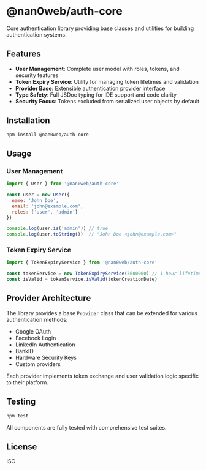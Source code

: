 # @nan0web/auth-core

Core authentication library providing base classes and utilities for building authentication systems.

## Features

- **User Management**: Complete user model with roles, tokens, and security features
- **Token Expiry Service**: Utility for managing token lifetimes and validation
- **Provider Base**: Extensible authentication provider interface
- **Type Safety**: Full JSDoc typing for IDE support and code clarity
- **Security Focus**: Tokens excluded from serialized user objects by default

## Installation

```bash
npm install @nan0web/auth-core
```

## Usage

### User Management

```js
import { User } from '@nan0web/auth-core'

const user = new User({
  name: 'John Doe',
  email: 'john@example.com',
  roles: ['user', 'admin']
})

console.log(user.is('admin')) // true
console.log(user.toString())  // "John Doe <john@example.com>"
```

### Token Expiry Service

```js
import { TokenExpiryService } from '@nan0web/auth-core'

const tokenService = new TokenExpiryService(3600000) // 1 hour lifetime
const isValid = tokenService.isValid(tokenCreationDate)
```

## Provider Architecture

The library provides a base `Provider` class that can be extended for various authentication methods:

- Google OAuth
- Facebook Login  
- LinkedIn Authentication
- BankID
- Hardware Security Keys
- Custom providers

Each provider implements token exchange and user validation logic specific to their platform.

## Testing

```bash
npm test
```

All components are fully tested with comprehensive test suites.

## License

ISC
